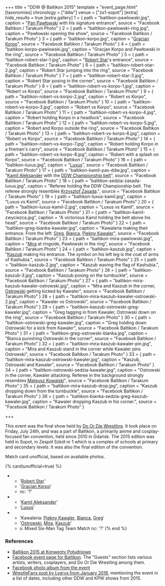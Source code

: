 +++
title = "DDW @ Baltikon 2015"
template = "event_page.html"
[taxonomies]
chronology = ["ddw"]
venue = ["zs1-sopot"]
[extra]
hide_results = true
[extra.gallery]
1 = { path = "baltikon-pawlowski.jpg", caption = "[Pan Pawłowski](@/w/pan-pawlowski.md) with his signature entrance", source = "Facebook Baltikon / Tarakum Photo" }
2 = { path = "baltikon-pawlowski-ring.jpg", caption = "Pawłowski opening the show", source = "Facebook Baltikon / Tarakum Photo" }
3 = { path = "baltikon-korpo.jpg", caption = "[Gracjan Korpo](@/w/gracjan-korpo.md)", source = "Facebook Baltikon / Tarakum Photo" }
4 = { path = "baltikon-korpo-pawlowski.jpg", caption = "Gracjan Korpo and Pawłowski in the ring", source = "Facebook Baltikon / Tarakum Photo" }
5 = { path = "baltikon-robert-star-1.jpg", caption = "[Robert Star](@/w/robert-star.md)'s entrance", source = "Facebook Baltikon / Tarakum Photo" }
6 = { path = "baltikon-robert-star-2.jpg", caption = "Robert Star jumping into the ring", source = "Facebook Baltikon / Tarakum Photo" }
7 = { path = "baltikon-robert-star-3.jpg", caption = "Robert Star posing in the corner", source = "Facebook Baltikon / Tarakum Photo" }
8 = { path = "baltikon-robert-vs-korpo-1.jpg", caption = "Robert vs Korpo", source = "Facebook Baltikon / Tarakum Photo" }
9 = { path = "baltikon-robert-vs-korpo-2.jpg", caption = "Robert vs Korpo", source = "Facebook Baltikon / Tarakum Photo" }
10 = { path = "baltikon-robert-vs-korpo-3.jpg", caption = "Robert vs Korpo", source = "Facebook Baltikon / Tarakum Photo" }
11 = { path = "baltikon-robert-vs-korpo-4.jpg", caption = "Robert holding Korpo in a headlock", source = "Facebook Baltikon / Tarakum Photo" }
12 = { path = "baltikon-robert-vs-korpo-5.jpg", caption = "Robert and Korpo outside the ring", source = "Facebook Baltikon / Tarakum Photo" }
13 = { path = "baltikon-robert-vs-korpo-6.jpg", caption = "Robert vs Korpo", source = "Facebook Baltikon / Tarakum Photo" }
14 = { path = "baltikon-robert-vs-korpo-7.jpg", caption = "Robert holding Korpo in a fireman's carry", source = "Facebook Baltikon / Tarakum Photo" }
15 = { path = "baltikon-robert-vs-korpo-8.jpg", caption = "Robert with a splash on Korpo", source = "Facebook Baltikon / Tarakum Photo" }
16 = { path = "baltikon-luxus.jpg", caption = "[Luxus](@/w/luxus.md)", source = "Facebook Baltikon / Tarakum Photo" }
17 = { path = "baltikon-kamil-pas-ddw.jpg", caption = "[Kamil Aleksander](@/w/kamil-aleksander.md) with the [DDW Championship belt](@/c/ddw-international-championship.md)", source = "Facebook Baltikon / Tarakum Photo" }
18 = { path = "baltikon-sedzia-zasada-luxus.jpg", caption = "Referee holding the DDW Championship belt. The referee strongly resembles [Krzysztof Zasada](@/w/krzysztof-zasada.md).", source = "Facebook Baltikon / Tarakum Photo" }
19 = { path = "baltikon-luxus-kamil.jpg", caption = "Luxus vs Kamil", source = "Facebook Baltikon / Tarakum Photo" }
20 = { path = "baltikon-luxus-kamil-2.jpg", caption = "Luxus vs Kamil", source = "Facebook Baltikon / Tarakum Photo" }
21 = { path = "baltikon-kamil-zwyciezca.jpg", caption = "A victorious Kamil holding the belt above his head", source = "Facebook Baltikon / Tarakum Photo" }
22 = { path = "baltikon-greg-bianka-kawaler.jpg", caption = "Kawaleria making their entrance. From the left: [Greg](@/w/greg.md), [Bianca](@/w/bianca.md), [Piękny Kawaler](@/w/piekny-kawaler.md)", source = "Facebook Baltikon / Tarakum Photo" }
23 = { path = "baltikon-mira-pawlowski.jpg", caption = "[Mira](@/w/mira.md) at ringside, Pawłowski in the ring", source = "Facebook Baltikon / Tarakum Photo" }
24 = { path = "baltikon-kaszub.jpg", caption = "[Kaszub](@/w/kaszub.md) making his entrance. The symbol on his left leg is the coat of arms of Kashubia.", source = "Facebook Baltikon / Tarakum Photo" }
25 = { path = "baltikon-kaszub-2.jpg", caption = "Kaszub waving the flag of Kashubia.", source = "Facebook Baltikon / Tarakum Photo" }
26 = { path = "baltikon-kaszub-3.jpg", caption = "Kaszub posing on the turnbuckle", source = "Facebook Baltikon / Tarakum Photo" }
27 = { path = "baltikon-mira-kaszub-kawaler-ostrowski.jpg", caption = "Mira and Kaszub in the corner, [Ostrowski](@/w/ostrowski.md) getting kicked by Kawaler", source = "Facebook Baltikon / Tarakum Photo" }
28 = { path = "baltikon-mira-kaszub-kawaler-ostrowski-2.jpg", caption = "Kawaler vs Ostrowski", source = "Facebook Baltikon / Tarakum Photo" }
29 = { path = "baltikon-kaszub-ostrowski-greg-kawaler.jpg", caption = "Greg tagging in from Kawaler, Ostrowski down on the ring", source = "Facebook Baltikon / Tarakum Photo" }
30 = { path = "baltikon-ostrowski-greg-kawaler.jpg", caption = "Greg holding down Ostrowski for a kick from Kawaler", source = "Facebook Baltikon / Tarakum Photo" }
31 = { path = "baltikon-greg-ostrowski-bianka.jpg", caption = "Bianca punishing Ostrowski in the corner", source = "Facebook Baltikon / Tarakum Photo" }
32 = { path = "baltikon-mira-kaszub-kawaler-pin.jpg", caption = "Mira and Kaszub stand in the corner while Kawaler pins Ostrowski", source = "Facebook Baltikon / Tarakum Photo" }
33 = { path = "baltikon-mira-kaszub-ostrowski-kawaler.jpg", caption = "Kaszub, Ostrowski and Kawaler", source = "Facebook Baltikon / Tarakum Photo" }
34 = { path = "baltikon-ostrowski-sedzia-kawaler.jpg", caption = "Ostrowski in the corner, Kawaler attacking. Referee in the background strongly resembles [Mateusz Kowalski](@/w/mateusz-kowalski.md)", source = "Facebook Baltikon / Tarakum Photo" }
35 = { path = "baltikon-mira-kaszub-drop.jpg", caption = "Kaszub dropping down from the turnbuckle", source = "Facebook Baltikon / Tarakum Photo" }
36 = { path = "baltikon-bianka-sedzia-greg-kaszub-kawaler.jpg", caption = "Kawaler dropping Kaszub in his corner.", source = "Facebook Baltikon / Tarakum Photo" }

+++

This event was the final show held by [Do Or Die Wrestling](@/o/ddw.md).
It took place on Friday, July 24th, and was a part of Baltikon, a primarily anime and cosplay-focused fan convention, held since 2010 in Gdańsk.
The 2015 edition was held in Sopot, in Zespół Szkół nr 1 which is a complex of schools at primary and secondary levels.
It was also the final edition of the convention.

Match card unofficial, based on available photos.

{% card(unofficial=true) %}
- - '[Robert Star](@/w/robert-star.md)'
  - '[Gracjan Korpo](@/w/gracjan-korpo.md)'
  - nc: '?'
- - '[Kamil Aleksander](@/w/kamil-aleksander.md)'
  - '[Luxus](@/w/luxus.md)'
- - 'Kawaleria: [Piękny Kawaler](@/w/piekny-kawaler.md), [Bianca](@/w/bianca.md),
    [Greg](@/w/greg.md)'
  - '[Ostrowski](@/w/ostrowski.md), [Mira](@/w/mira.md), [Kaszub](@/w/kaszub.md)'
  - s: Mixed Six-Man Tag Team Match
    nc: '?'
{% end %}

### References

* [Baltikon 2015 at Konwenty Południowe](https://konwenty-poludniowe.pl/konwenty/kalendarz/205-baltikon-2015)
* [Facebook event page for Baltikon](https://www.facebook.com/events/857141374353362). The "Guests" section lists various artists, writers, cosplayers, and Do Or Die Wrestling among them.
* [Facebook photo album from the event](https://www.facebook.com/Baltikon/posts/pfbid02XnBeM3ALvf1brgkJLWwWs4DUjXq7A2CLG23AyQyRHNtHcoMgPiU2zHPLwu3nFJml)
* [WrestleFans post by Lygrys from January 2016](https://wrestlefans.pl/forum/viewtopic.php?p=418906&sid=dbea7aa5e876e712bf24681029b6c4fd#p418906), mentioning the event in a list of dates, including other DDW and KPW shows from 2015.
